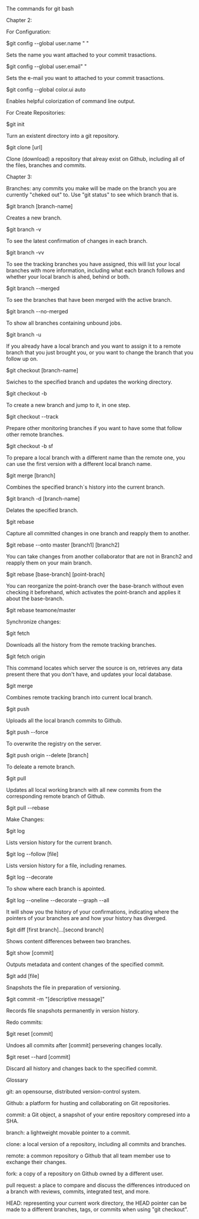 The commands for git bash

Chapter 2:

For Configuration:

$git config --global user.name " "

Sets the name you want attached to your commit trasactions.


$git config --global user.email" "

Sets the e-mail you want to attached to your commit trasactions.


$git config --global color.ui auto

Enables helpful colorization of command line output.



For Create Repositories:

$git init 

Turn an existent directory into a git repository.


$git clone [url]

Clone (download) a repository that alreay exist on Github, including all of the files, branches and commits.



Chapter 3:

Branches: any commits you make will be made on the branch you are currently "cheked out" to. Use "git status" to see which branch that is.


$git branch [branch-name]

Creates a new branch.


$git branch -v

To see the latest confirmation of changes in each branch.


$git branch -vv

To see the tracking branches you have assigned, this will list your local branches with more information,
including what each branch follows and whether your local branch is ahed, behind or both. 


$git branch --merged

To see the branches that have been merged with the active branch.


$git branch --no-merged

To show all branches containing unbound jobs.


$git branch -u

If you already have a local branch and you want to assign it to a remote branch that you just brought you, or you want to change the branch that you follow up on.


$git checkout [branch-name]

Swiches to the specified branch and updates the working directory.


$git checkout -b

To create a new branch and jump to it, in one step.


$git checkout --track

Prepare other monitoring branches if you want to have some that follow other remote branches.


$git checkout -b sf

To prepare a local branch with a different name than the remote one, you can use the first version with a different local branch name.


$git merge [branch]

Combines the specified branch´s history into the current branch.


$git branch -d [branch-name]

Delates the specified branch.


$git rebase 

Capture all committed changes in one branch and reapply them to another.

$git rebase --onto master [branch1] [branch2]

You can take changes from another collaborator that are not in Branch2 and reapply them on your main branch.


$git rebase [base-branch] [point-brach]

You can reorganize the point-branch over the base-branch without even checking it beforehand, which activates the point-branch
and applies it about the base-branch.


$git rebase teamone/master 



Synchronize changes:


$git fetch

Downloads all the history from the remote tracking branches.


$git fetch origin

This command locates which server the source is on, retrieves any data present there that you don't have, and updates your local database.


$git merge

Combines remote tracking branch into current local branch.


$git push

Uploads all the local branch commits to Github.


$git push --force

To overwrite the registry on the server.


$git push origin --delete [branch]

To deleate a remote branch.


$git pull 

Updates all local working branch with all new commits from the corresponding remote branch of Github.


$git pull --rebase 



Make Changes:

$git log

Lists version history for the current branch.


$git log --follow [file]

Lists version history for a file, including renames.


$git log --decorate

To show where each branch is apointed.


$git log --oneline --decorate --graph --all

It will show you the history of your confirmations, indicating where the pointers of your branches are and how your history has diverged.


$git diff [first branch]...[second branch]

Shows content differences between two branches.


$git show [commit]

Outputs metadata and content changes of the specified commit.


$git add [file]

Snapshots the file in preparation of versioning.


$git commit -m "[descriptive message]"

Records file snapshots permanently in version history.



Redo commits:

$git reset [commit]

Undoes all commits after [commit] persevering changes locally.


$git reset --hard [commit]

Discard all history and changes back to the specified commit.



Glossary

git: an opensourse, distributed version-control system.

Github: a platform for husting and collaborating on Git repositories.

commit: a Git object, a snapshot of your entire repository compresed into a SHA.

branch: a lightweight movable pointer to a commit.

clone: a local version of a repository, including all commits and branches.

remote: a common repository o Github that all team member use to exchange their changes.

fork: a copy of a repository on Github owned by a different user.

pull request: a place to compare and discuss the differences introduced on a branch with reviews, commits, integrated test, and more.

HEAD: representing your current work directory, the HEAD pointer can be made to a different branches, tags, or commits when using "git checkout".
